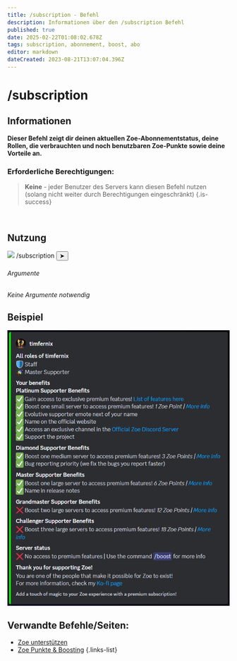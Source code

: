 ```yaml
---
title: /subscription - Befehl
description: Informationen über den /subscription Befehl
published: true
date: 2025-02-22T01:08:02.678Z
tags: subscription, abonnement, boost, abo
editor: markdown
dateCreated: 2023-08-21T13:07:04.396Z
---
```


# /subscription
## Informationen
**Dieser Befehl zeigt dir deinen aktuellen Zoe-Abonnementstatus, deine Rollen, die verbrauchten und noch benutzbaren Zoe-Punkte sowie deine Vorteile an.**
<br>

### Erforderliche Berechtigungen:
>**Keine** - jeder Benutzer des Servers kann diesen Befehl nutzen (solang nicht weiter durch Berechtigungen eingeschränkt) {.is-success}

<br>

## Nutzung
<div class="discord-preview">
    <div class="dcp-chatbar">
        <img src="/zoe_logo.png" class="dcp-avatar">
        <span class="dcp-command">/subscription</span>
        <button class="dcp-send-btn">&#10148;</button> 
    </div>
</div>

###### Argumente
*Keine Argumente notwendig*
<br>

## Beispiel
![](/img/commands/subscription.png)
<br>

## Verwandte Befehle/Seiten:
-   [Zoe unterstützen](/de/support)
-   [Zoe Punkte & Boosting](/de/Zoe-Points-And-Boosting)
{.links-list}